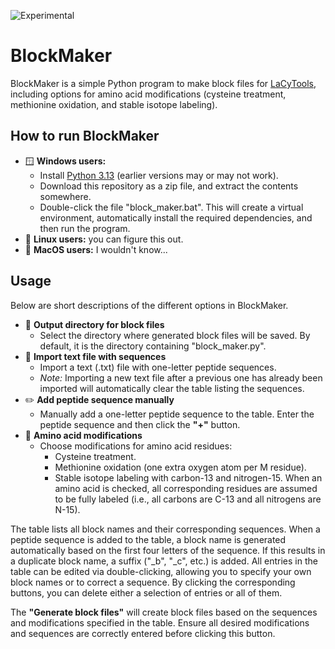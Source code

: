 ![Experimental](https://img.shields.io/badge/status-experimental-yellow)

# BlockMaker
BlockMaker is a simple Python program to make block files for [LaCyTools](https://pubs.acs.org/doi/10.1021/acs.jproteome.6b00171), including options for amino acid modifications (cysteine treatment, methionine oxidation, and stable isotope labeling).

## How to run BlockMaker
- 🪟 **Windows users:**
    - Install [Python 3.13](https://www.python.org/downloads/) (earlier versions may or may not work).
    - Download this repository as a zip file, and extract the contents somewhere.
    - Double-click the file "block_maker.bat". This will create a virtual environment, automatically install the required dependencies, and then run the program.
- 🐧 **Linux users:** you can figure this out.
- 🍎 **MacOS users:** I wouldn't know...

## Usage
Below are short descriptions of the different options in BlockMaker.

- 📁 **Output directory for block files**
    - Select the directory where generated block files will be saved. By default, it is the directory containing "block_maker.py".
- 📜 **Import text file with sequences**
    - Import a text (.txt) file with one-letter peptide sequences.
    - *Note:* Importing a new text file after a previous one has already been imported will automatically clear the table listing the sequences.
- ✏️ **Add peptide sequence manually**
    - Manually add a one-letter peptide sequence to the table. Enter the peptide sequence and then click the **"+"** button.
- 🧪 **Amino acid modifications**
    - Choose modifications for amino acid residues:
        - Cysteine treatment.
        - Methionine oxidation (one extra oxygen atom per M residue).
        - Stable isotope labeling with carbon-13 and nitrogen-15. When an amino acid is checked, all corresponding residues are assumed to be fully labeled (i.e., all carbons are C-13 and all nitrogens are N-15).

The table lists all block names and their corresponding sequences. 
When a peptide sequence is added to the table, a block name is generated automatically based on the first four letters of the sequence. 
If this results in a duplicate block name, a suffix ("_b", "_c", etc.) is added. 
All entries in the table can be edited via double-clicking, allowing you to specify your own block names or to correct a sequence. 
By clicking the corresponding buttons, you can delete either a selection of entries or all of them.

The **"Generate block files"** will create block files based on the sequences and modifications specified in the table. 
Ensure all desired modifications and sequences are correctly entered before clicking this button.

